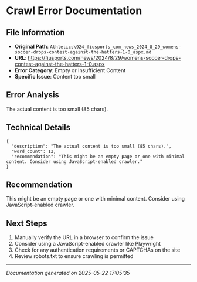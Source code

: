 # Crawl Error Documentation

## File Information
- **Original Path**: `Athletics\924_fiusports_com_news_2024_8_29_womens-soccer-drops-contest-against-the-hatters-1-0_aspx.md`
- **URL**: https://fiusports.com/news/2024/8/29/womens-soccer-drops-contest-against-the-hatters-1-0.aspx
- **Error Category**: Empty or Insufficient Content
- **Specific Issue**: Content too small

## Error Analysis
The actual content is too small (85 chars).

## Technical Details
```
{
  "description": "The actual content is too small (85 chars).",
  "word_count": 12,
  "recommendation": "This might be an empty page or one with minimal content. Consider using JavaScript-enabled crawler."
}
```

## Recommendation
This might be an empty page or one with minimal content. Consider using JavaScript-enabled crawler.

## Next Steps
1. Manually verify the URL in a browser to confirm the issue
2. Consider using a JavaScript-enabled crawler like Playwright
3. Check for any authentication requirements or CAPTCHAs on the site
4. Review robots.txt to ensure crawling is permitted

---
*Documentation generated on 2025-05-22 17:05:35*
